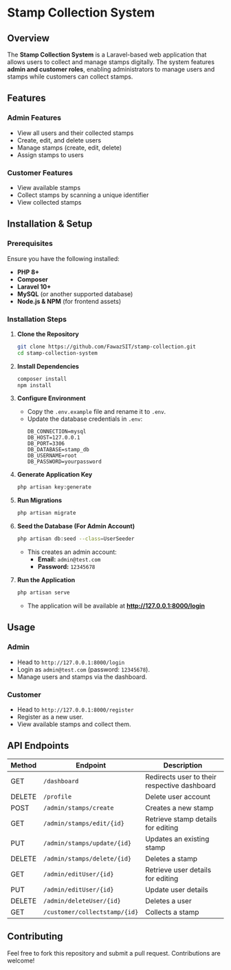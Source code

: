 # Stamp Collection System

## Overview
The **Stamp Collection System** is a Laravel-based web application that allows users to collect and manage stamps digitally. The system features **admin and customer roles**, enabling administrators to manage users and stamps while customers can collect stamps.

## Features
### Admin Features
- View all users and their collected stamps
- Create, edit, and delete users
- Manage stamps (create, edit, delete)
- Assign stamps to users

### Customer Features
- View available stamps
- Collect stamps by scanning a unique identifier
- View collected stamps

## Installation & Setup
### Prerequisites
Ensure you have the following installed:
- **PHP 8+**
- **Composer**
- **Laravel 10+**
- **MySQL** (or another supported database)
- **Node.js & NPM** (for frontend assets)

### Installation Steps
1. **Clone the Repository**
   ```sh
   git clone https://github.com/FawazSIT/stamp-collection.git
   cd stamp-collection-system
   ```

2. **Install Dependencies**
   ```sh
   composer install
   npm install
   ```

3. **Configure Environment**
   - Copy the `.env.example` file and rename it to `.env`.
   - Update the database credentials in `.env`:
     ```env
     DB_CONNECTION=mysql
     DB_HOST=127.0.0.1
     DB_PORT=3306
     DB_DATABASE=stamp_db
     DB_USERNAME=root
     DB_PASSWORD=yourpassword
     ```

4. **Generate Application Key**
   ```sh
   php artisan key:generate
   ```

5. **Run Migrations**
   ```sh
   php artisan migrate
   ```

6. **Seed the Database (For Admin Account)**
   ```sh
   php artisan db:seed --class=UserSeeder
   ```
   - This creates an admin account:
     - **Email:** `admin@test.com`
     - **Password:** `12345678`

7. **Run the Application**
   ```sh
   php artisan serve
   ```
   - The application will be available at **http://127.0.0.1:8000/login**

## Usage
### Admin
- Head to `http://127.0.0.1:8000/login`
- Login as `admin@test.com` (password: `12345678`).
- Manage users and stamps via the dashboard.

### Customer
- Head to `http://127.0.0.1:8000/register`
- Register as a new user.
- View available stamps and collect them.

## API Endpoints
| Method | Endpoint | Description |
|--------|---------|-------------|
| GET | `/dashboard` | Redirects user to their respective dashboard |
| DELETE | `/profile` | Delete user account |
| POST | `/admin/stamps/create` | Creates a new stamp |
| GET | `/admin/stamps/edit/{id}` | Retrieve stamp details for editing |
| PUT | `/admin/stamps/update/{id}` | Updates an existing stamp |
| DELETE | `/admin/stamps/delete/{id}` | Deletes a stamp |
| GET | `/admin/editUser/{id}` | Retrieve user details for editing |
| PUT | `/admin/editUser/{id}` | Update user details |
| DELETE | `/admin/deleteUser/{id}` | Deletes a user |
| GET | `/customer/collectstamp/{id}` | Collects a stamp |

## Contributing
Feel free to fork this repository and submit a pull request. Contributions are welcome!
